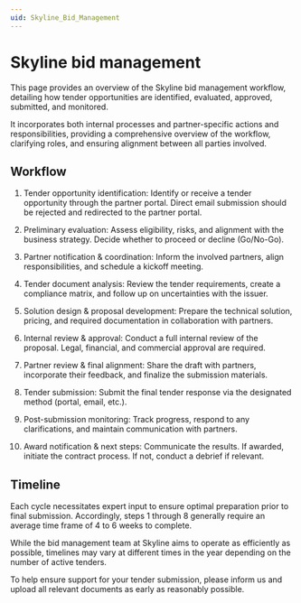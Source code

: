 ```yaml
---
uid: Skyline_Bid_Management
---
```


# Skyline bid management

This page provides an overview of the Skyline bid management workflow, detailing how tender opportunities are identified, evaluated, approved, submitted, and monitored.

It incorporates both internal processes and partner-specific actions and responsibilities, providing a comprehensive overview of the workflow, clarifying roles, and ensuring alignment between all parties involved.

## Workflow

1. Tender opportunity identification: Identify or receive a tender opportunity through the partner portal. Direct email submission should be rejected and redirected to the partner portal.

1. Preliminary evaluation: Assess eligibility, risks, and alignment with the business strategy. Decide whether to proceed or decline (Go/No-Go).

1. Partner notification & coordination: Inform the involved partners, align responsibilities, and schedule a kickoff meeting.

1. Tender document analysis: Review the tender requirements, create a compliance matrix, and follow up on uncertainties with the issuer.

1. Solution design & proposal development: Prepare the technical solution, pricing, and required documentation in collaboration with partners.

1. Internal review & approval: Conduct a full internal review of the proposal. Legal, financial, and commercial approval are required.

1. Partner review & final alignment: Share the draft with partners, incorporate their feedback, and finalize the submission materials.

1. Tender submission: Submit the final tender response via the designated method (portal, email, etc.).

1. Post-submission monitoring: Track progress, respond to any clarifications, and maintain communication with partners.

1. Award notification & next steps: Communicate the results. If awarded, initiate the contract process. If not, conduct a debrief if relevant.

## Timeline

Each cycle necessitates expert input to ensure optimal preparation prior to final submission. Accordingly, steps 1 through 8 generally require an average time frame of 4 to 6 weeks to complete.

While the bid management team at Skyline aims to operate as efficiently as possible, timelines may vary at different times in the year depending on the number of active tenders.

To help ensure support for your tender submission, please inform us and upload all relevant documents as early as reasonably possible.
